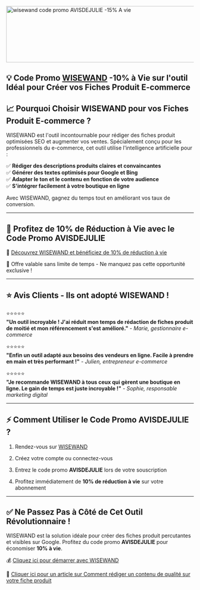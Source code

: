 <p><a href="https://wisewand.ai/?fpr=ludovic64"><img src="https://avisdejulie.fr/wp-content/uploads/2025/03/logo_wisewand.png" alt="wisewand code promo AVISDEJULIE -15% A vie" title="wisewand code promo AVISDEJULIE -15% A vie" width="841" height="151" /></a></p>
<h2>💡 Code Promo <a href="https://wisewand.ai/?fpr=ludovic64">WISEWAND</a> -10% &agrave; Vie sur l'outil Id&eacute;al pour Cr&eacute;er vos Fiches Produit E-commerce</h2>
<h2>📈 Pourquoi Choisir WISEWAND pour vos <b>Fiches Produit E-commerce ?</b></h2>
<p>WISEWAND est l'outil incontournable pour r&eacute;diger des fiches produit optimis&eacute;es SEO et augmenter vos ventes. Sp&eacute;cialement con&ccedil;u pour les professionnels du e-commerce, cet outil utilise l'intelligence artificielle pour :</p>
<p>✅ <strong>R&eacute;diger des descriptions produits claires et convaincantes</strong><br />✅ <strong>G&eacute;n&eacute;rer des textes optimis&eacute;s pour Google et Bing</strong><br />✅ <strong>Adapter le ton et le contenu en fonction de votre audience</strong><br />✅ <strong>S'int&eacute;grer facilement &agrave; votre boutique en ligne</strong></p>
<p>Avec WISEWAND, gagnez du temps tout en am&eacute;liorant vos taux de conversion.</p>
<div><hr /></div>
<h2>🚀 Profitez de 10% de R&eacute;duction &agrave; Vie avec le Code Promo <strong>AVISDEJULIE</strong></h2>
<p>🔗 <a href="https://wisewand.ai/?fpr=ludovic64">D&eacute;couvrez WISEWAND et b&eacute;n&eacute;ficiez de 10% de r&eacute;duction &agrave; vie</a></p>
<p>📅 Offre valable sans limite de temps - Ne manquez pas cette opportunit&eacute; exclusive !</p>
<div><hr /></div>
<h2>⭐️ Avis Clients - Ils ont adopt&eacute; WISEWAND !</h2>
<p>⭐️⭐️⭐️⭐️⭐️<br /><strong>"Un outil incroyable ! J'ai r&eacute;duit mon temps de r&eacute;daction de fiches produit de moiti&eacute; et mon r&eacute;f&eacute;rencement s'est am&eacute;lior&eacute;."</strong> - <em>Marie, gestionnaire e-commerce</em></p>
<p>⭐️⭐️⭐️⭐️⭐️<br /><strong>"Enfin un outil adapt&eacute; aux besoins des vendeurs en ligne. Facile &agrave; prendre en main et tr&egrave;s performant !"</strong> - <em>Julien, entrepreneur e-commerce</em></p>
<p>⭐️⭐️⭐️⭐️⭐️<br /><strong>"Je recommande WISEWAND &agrave; tous ceux qui g&egrave;rent une boutique en ligne. Le gain de temps est juste incroyable !"</strong> - <em>Sophie, responsable marketing digital</em></p>
<div><hr /></div>
<h2>⚡ Comment Utiliser le Code Promo AVISDEJULIE ?</h2>
<ol start="1" data-spread="false">
<li>
<p>Rendez-vous sur <a href="https://wisewand.ai/?fpr=ludovic64">WISEWAND</a></p>
</li>
<li>
<p>Cr&eacute;ez votre compte ou connectez-vous</p>
</li>
<li>
<p>Entrez le code promo <strong>AVISDEJULIE</strong> lors de votre souscription</p>
</li>
<li>
<p>Profitez imm&eacute;diatement de <strong>10% de r&eacute;duction &agrave; vie</strong> sur votre abonnement</p>
</li>
</ol>
<div><hr /></div>
<h2>✅ Ne Passez Pas &agrave; C&ocirc;t&eacute; de Cet Outil R&eacute;volutionnaire !</h2>
<p>WISEWAND est la solution id&eacute;ale pour cr&eacute;er des fiches produit percutantes et visibles sur Google. Profitez du code promo <strong>AVISDEJULIE</strong> pour &eacute;conomiser <strong>10% &agrave; vie</strong>.</p>
<p>💰 <a href="https://wisewand.ai/?fpr=ludovic64">Cliquez ici pour d&eacute;marrer avec WISEWAND</a></p>
<p>🔗 <a href="https://avisdejulie.fr/redaction-ia-contenu-qualite/">Cliquer ici pour un article sur Comment rédiger un contenu de qualité sur votre fiche produit</a></p>
